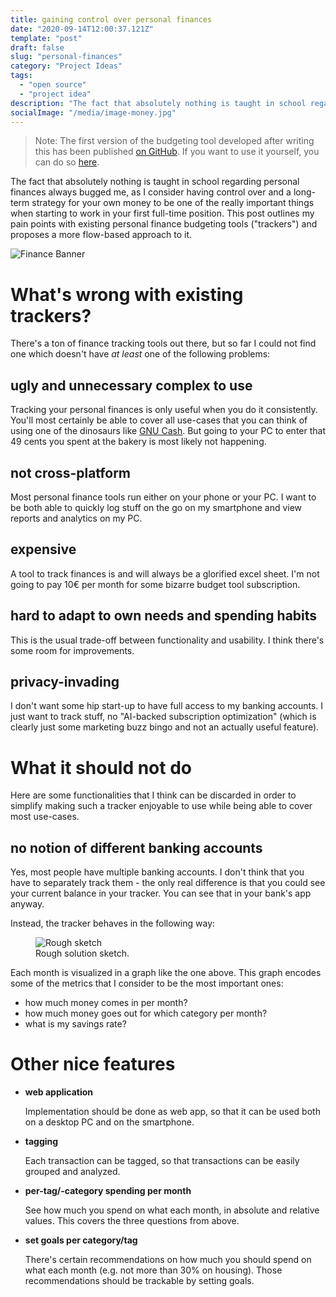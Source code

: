 ```yaml
---
title: gaining control over personal finances
date: "2020-09-14T12:00:37.121Z"
template: "post"
draft: false
slug: "personal-finances"
category: "Project Ideas"
tags:
  - "open source"
  - "project idea"
description: "The fact that absolutely nothing is taught in school regarding personal finances always bugged me, as I consider having control over and a long-term strategy for your own money to be one of the really important things when starting to work in your first full-time position. This post outlines my pain points with existing personal finance budgeting tools and proposes a more flow-based approach to it."
socialImage: "/media/image-money.jpg"
---
```


> Note: The first version of the budgeting tool developed after writing this has been published [on GitHub](https://github.com/jens-ox/budgeting). If you want to use it yourself, you can do so [here](https://simple-budget.netlify.app/).

The fact that absolutely nothing is taught in school regarding personal finances always bugged me, as I consider having control over and a long-term strategy for your own money to be one of the really important things when starting to work in your first full-time position. This post outlines my pain points with existing personal finance budgeting tools ("trackers") and proposes a more flow-based approach to it.

![Finance Banner](/media/image-money.jpg)

# What's wrong with existing trackers?

There's a ton of finance tracking tools out there, but so far I could not find one which doesn't have *at least* one of the following problems:

## ugly and unnecessary complex to use

Tracking your personal finances is only useful when you do it consistently. You'll most certainly be able to cover all use-cases that you can think of using one of the dinosaurs like [GNU Cash](https://www.gnucash.org/). But going to your PC to enter that 49 cents you spent at the bakery is most likely not happening.

## not cross-platform

Most personal finance tools run either on your phone or your PC. I want to be both able to quickly log stuff on the go on my smartphone and view reports and analytics on my PC.

## expensive

A tool to track finances is and will always be a glorified excel sheet. I'm not going to pay 10€ per month for some bizarre budget tool subscription.

## hard to adapt to own needs and spending habits

This is the usual trade-off between functionality and usability. I think there's some room for improvements.

## privacy-invading

I don't want some hip start-up to have full access to my banking accounts. I just want to track stuff, no "AI-backed subscription optimization" (which is clearly just some marketing buzz bingo and not an actually useful feature).

# What it should not do

Here are some functionalities that I think can be discarded in order to simplify making such a tracker enjoyable to use while being able to cover most use-cases.

## no notion of different banking accounts

Yes, most people have multiple banking accounts. I don't think that you have to separately track them - the only real difference is that you could see your current balance in your tracker. You can see that in your bank's app anyway.

Instead, the tracker behaves in the following way:

<figure>
	<img src="/media/personal-finances/sketch.png" alt="Rough sketch" style="max-width:400px">
	<figcaption>Rough solution sketch.</figcaption>
</figure>

Each month is visualized in a graph like the one above. This graph encodes some of the metrics that I consider to be the most important ones:

* how much money comes in per month?
* how much money goes out for which category per month?
* what is my savings rate?

# Other nice features

* **web application**

  Implementation should be done as web app, so that it can be used both on a desktop PC and on the smartphone.

* **tagging**

  Each transaction can be tagged, so that transactions can be easily grouped and analyzed.

* **per-tag/-category spending per month**

  See how much you spend on what each month, in absolute and relative values. This covers the three questions from above.

* **set goals per category/tag**

  There's certain recommendations on how much you should spend on what each month (e.g. not more than 30% on housing). Those recommendations should be trackable by setting goals.